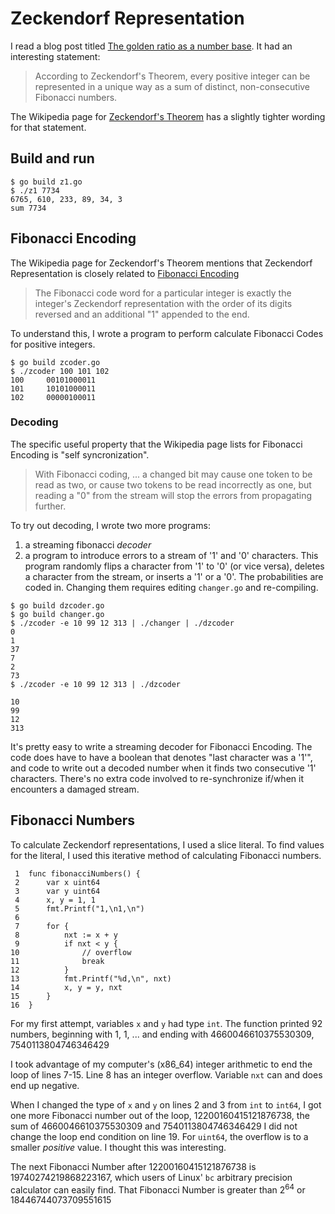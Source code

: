 # Zeckendorf Representation


I read a blog post titled
[The golden ratio as a number base](https://apieceofthepi.substack.com/p/the-golden-ratio-as-a-number-base).
It had an interesting statement:

> According to Zeckendorf's Theorem, every positive integer can be
> represented in a unique way as a sum of distinct, non-consecutive Fibonacci
> numbers.

The Wikipedia page for [Zeckendorf's Theorem](https://en.wikipedia.org/wiki/Zeckendorf's_theorem)
has a slightly tighter wording for that statement.

## Build and run

```
$ go build z1.go
$ ./z1 7734
6765, 610, 233, 89, 34, 3
sum 7734
```

## Fibonacci Encoding

The Wikipedia page for Zeckendorf's Theorem mentions that
Zeckendorf Representation is closely related to
[Fibonacci Encoding](https://en.wikipedia.org/wiki/Fibonacci_coding)

> The Fibonacci code word for a particular integer is exactly the integer's
> Zeckendorf representation with the order of its digits reversed and an
> additional "1" appended to the end. 

To understand this, I wrote a program to perform calculate Fibonacci Codes
for positive integers.

```
$ go build zcoder.go
$ ./zcoder 100 101 102
100     00101000011
101     10101000011
102     00000100011
```

### Decoding

The specific useful property that the Wikipedia page lists
for Fibonacci Encoding is "self syncronization".

> With Fibonacci coding, ... a changed bit may cause one token to be read as
> two, or cause two tokens to be read incorrectly as one, but reading a "0"
> from the stream will stop the errors from propagating further. 

To try out decoding, I wrote two more programs:

1. a streaming fibonacci *decoder*
2. a program to introduce errors to a stream of '1' and '0' characters.
This program randomly flips a character from '1' to '0' (or vice versa),
deletes a character from the stream,
or inserts a '1' or a '0'.
The probabilities are coded in.
Changing them requires editing `changer.go` and re-compiling.

```
$ go build dzcoder.go
$ go build changer.go
$ ./zcoder -e 10 99 12 313 | ./changer | ./dzcoder
0
1
37
7
2
73
$ ./zcoder -e 10 99 12 313 | ./dzcoder

10
99
12
313
```

It's pretty easy to write a streaming decoder for Fibonacci Encoding.
The code does have to have a boolean that denotes "last character was a '1'",
and code to write out a decoded number when it finds two consecutive '1' characters.
There's no extra code involved to re-synchronize if/when it encounters
a damaged stream.

## Fibonacci Numbers

To calculate Zeckendorf representations, I used a slice literal.
To find values for the literal,
I used this iterative method of calculating Fibonacci numbers.

```
 1	func fibonacciNumbers() {
 2	    var x uint64
 3	    var y uint64
 4	    x, y = 1, 1
 5	    fmt.Printf("1,\n1,\n")
 6	
 7	    for {
 8	        nxt := x + y
 9	        if nxt < y {
10	            // overflow
11	            break
12	        }
13	        fmt.Printf("%d,\n", nxt)
14	        x, y = y, nxt
15	    }
16	}
```

For my first attempt, variables `x` and `y` had type `int`.
The function printed 92 numbers, beginning with 1, 1, ...
and ending with 4660046610375530309, 7540113804746346429

I took advantage of my computer's (x86_64) integer arithmetic
to end the loop of lines 7-15.
Line 8 has an integer overflow. Variable `nxt` can and does end up negative.

When I changed the type of `x` and `y` on lines 2 and 3 from `int` to `int64`,
I got one more Fibonacci number out of the loop, 
12200160415121876738, the sum of 4660046610375530309 and 7540113804746346429
I did not change the loop end condition on line 19.
For `uint64`, the overflow is to a smaller _positive_ value.
I thought this was interesting.

The next Fibonacci Number after 12200160415121876738 is 19740274219868223167,
which users of Linux' `bc` arbitrary precision calculator can easily find.
That Fibonacci Number is greater than 2<sup>64</sup> or 18446744073709551615
